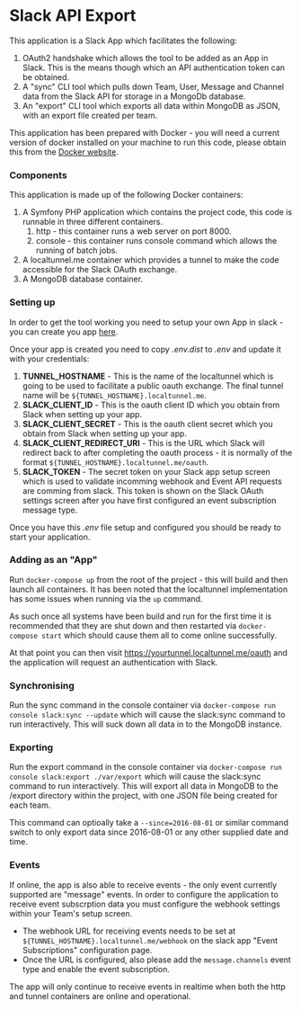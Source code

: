 # Slack API Export

This application is a Slack App which facilitates the following:

1. OAuth2 handshake which allows the tool to be added as an App in Slack.  This is the means though which an API authentication token can be obtained.
2. A "sync" CLI tool which pulls down Team, User, Message and Channel data from the Slack API for storage in a MongoDb database.
3. An "export" CLI tool which exports all data within MongoDB as JSON, with an export file created per team. 

This application has been prepared with Docker - you will need a current version of docker installed on your machine to run this code, please obtain this from the [Docker website](https://www.docker.com/products/overview).

### Components

This application is made up of the following Docker containers:

1. A Symfony PHP application which contains the project code, this code is runnable in three different containers.
   1. http - this container runs a web server on port 8000.
   2. console - this container runs console command which allows the running of batch jobs.
2. A localtunnel.me container which provides a tunnel to make the code accessible for the Slack OAuth exchange.
3. A MongoDB database container.

### Setting up

In order to get the tool working you need to setup your own App in slack - you can create you app [here](https://api.slack.com/apps/new).

Once your app is created you need to copy *.env.dist* to *.env* and update it with your credentials:

1. **TUNNEL_HOSTNAME** - This is the name of the localtunnel which is going to be used to facilitate a public oauth exchange.  The final tunnel name will be ```${TUNNEL_HOSTNAME}.localtunnel.me```.
2. **SLACK_CLIENT_ID** - This is the oauth client ID which you obtain from Slack when setting up your app.
3. **SLACK_CLIENT_SECRET** - This is the oauth client secret which you obtain from Slack when setting up your app.  
4. **SLACK_CLIENT_REDIRECT_URI** - This is the URL which Slack will redirect back to after completing the oauth process - it is normally of the format ```${TUNNEL_HOSTNAME}.localtunnel.me/oauth```.
5. **SLACK_TOKEN** - The secret token on your Slack app setup screen which is used to validate incomming webhook and Event API requests are comming from slack.  This token is shown on the Slack OAuth settings screen after you have first configured an event subscription message type.

Once you have this *.env* file setup and configured you should be ready to start your application.

### Adding as an "App"

Run ```docker-compose up``` from the root of the project - this will build and then launch all containers.  It has been noted that the localtunnel implementation has some issues when running via the ```up``` command.

As such once all systems have been build and run for the first time it is recommended that they are shut down and then restarted via ```docker-compose start``` which should cause them all to come online successfully.

At that point you can then visit https://yourtunnel.localtunnel.me/oauth and the application will request an authentication with Slack.

### Synchronising

Run the sync command in the console container via ```docker-compose run console slack:sync --update``` which will cause the slack:sync command to run interactively.  This will suck down all data in to the MongoDB instance.

### Exporting

Run the export command in the console container via ```docker-compose run console slack:export ./var/export``` which will cause the slack:sync command to run interactively.  This will export all data in MongoDB to the /export directory within the project, with one JSON file being created for each team.

This command can optioally take a ```--since=2016-08-01``` or similar command switch to only export data since 2016-08-01 or any other supplied date and time.

### Events

If online, the app is also able to receive events - the only event currently supported are "message" events.  In order to configure the application to receive event subscrption data you must configure the webhook settings within your Team's setup screen.

* The webhook URL for receiving events needs to be set at ```${TUNNEL_HOSTNAME}.localtunnel.me/webhook``` on the slack app "Event Subscriptions" configuration page.
* Once the URL is configured, also please add the ```message.channels``` event type and enable the event subscription.
 
The app will only continue to receive events in realtime when both the http and tunnel containers are online and operational.
